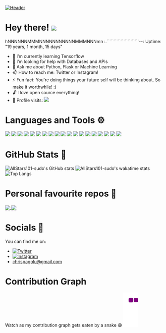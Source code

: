 [![Header](https://user-images.githubusercontent.com/53670363/124357102-4fd64600-dc4c-11eb-8181-cc3cbd2c486f.png)](https://www.twitter.com/AllStars101X/)


# Hey there! <img src="https://raw.githubusercontent.com/MartinHeinz/MartinHeinz/master/wave.gif" width="30px">
  hNNNNNNMMMNNNNNNNNNNNMMMNNNmn      :.```````````````````````--:     Uptime: "19 years, 1 month, 15 days"
- 🌱 I’m currently learning Tensorflow
- 🤔 I’m looking for help with Databases and APIs
- 💬 Ask me about Python, Flask or Machine Learning
- 📫 How to reach me: Twitter or Instagram!
- ⚡ Fun fact: You're doing things your future self will be thinking about. So make it worthwhile! :)
- 🔓 I love open source everything!
- 👀 Profile visits: ![](https://komarev.com/ghpvc/?username=AllStars101-sudo&style=flat-square)

# Languages and Tools ⚙ 
![](https://img.shields.io/badge/OS-Linux-informational?style=for-the-badge&logo=linux&color=red)
![](https://img.shields.io/badge/OS-Arch_Linux-informational?style=for-the-badge&logo=archlinux)
![](https://img.shields.io/badge/Code-Python-informational?style=for-the-badge&logo=python&color=red)
![](https://img.shields.io/badge/OS-Kali_Linux-informational?style=for-the-badge&logo=kalilinux)
![](https://img.shields.io/badge/Code-JavaScript-informational?style=for-the-badge&logo=javascript&color=red)
![](https://img.shields.io/badge/AI-Tensorflow-informational?style=for-the-badge&logo=tensorflow)
![](https://img.shields.io/badge/Cloud-GCP-informational?style=for-the-badge&logo=googlecloud&color=red)
![](https://img.shields.io/badge/Cloud-Azure-informational?style=for-the-badge&logo=microsoftazure)
![](https://img.shields.io/badge/IDE-VSCode-informational?style=for-the-badge&logo=visualstudiocode&color=red)
![](https://img.shields.io/badge/IDE-Vim-informational?style=for-the-badge&logo=vim)
![](https://img.shields.io/badge/IDE-Nano-informational?style=for-the-badge&logo=nano&color=red)
![](https://img.shields.io/badge/Web-Flask-informational?style=for-the-badge&logo=flask&color=red)
![](https://img.shields.io/badge/Web-Django-informational?style=for-the-badge&logo=django)
![](https://img.shields.io/badge/Shell-Bash-informational?style=for-the-badge&logo=shell&color=red)
![](https://img.shields.io/badge/Script-HTML-informational?style=for-the-badge&logo=html5)
![](https://img.shields.io/badge/Script-CSS-informational?style=for-the-badge&logo=css3&color=red)
![](https://img.shields.io/badge/Open-Git-informational?style=for-the-badge&logo=git)
![](https://img.shields.io/badge/Open-GitHub-informational?style=for-the-badge&logo=github&color=red)
![](https://img.shields.io/badge/Dev-CUDA-informational?style=for-the-badge&logo=nvidia&color=red)

# GitHub Stats 🔭 
![AllStars101-sudo's GitHub stats](https://github-readme-stats.vercel.app/api?username=AllStars101-sudo&show_icons=true&theme=tokyonight&v=2)
![AllStars101-sudo's wakatime stats](https://github-readme-stats.vercel.app/api/wakatime?username=AllStars101&show_icons=true&theme=tokyonight&v=2)
![Top Langs](https://github-readme-stats.vercel.app/api/top-langs/?username=AllStars101-sudo&show_icons=true&theme=tokyonight&v=2)
# Personal favourite repos 🌟 
<a href="https://github.com/AllStars101-sudo/IntelliMed">
  <img align="center" src="https://github-readme-stats.vercel.app/api/pin/?username=AllStars101-sudo&repo=IntelliMed&show_icons=true&theme=tokyonight" />
</a>
<a href="https://github.com/AllStars101-sudo/IntelliTable">
  <img align="center" src="https://github-readme-stats.vercel.app/api/pin/?username=AllStars101-sudo&repo=IntelliTable&show_icons=true&theme=tokyonight" />
</a>

# Socials 📱 

<!-- Actual text -->

You can find me on:<br> 
- [![Twitter][1.2]][1]
- [![Instagram][2.2]][2]
- chrispagolu@gmail.com

<!-- Icons -->

[1.2]: https://user-images.githubusercontent.com/53670363/124358215-e0fbeb80-dc51-11eb-8b45-503ce3302de2.png (twitter icon without padding)
[2.2]: https://user-images.githubusercontent.com/53670363/124358210-da6d7400-dc51-11eb-8afa-7efc09bea4ae.png (Instagram icon without padding)

<!-- Links to your social media accounts -->

[1]: https://twitter.com/AllStars101X
[2]: https://www.instagram.com/chrispagolu

# Contribution Graph
Watch as my contribution graph gets eaten by a snake 😄
![snake gif](https://github.com/AllStars101-sudo/AllStars101-sudo/blob/output/github-contribution-grid-snake.gif)
